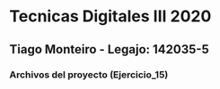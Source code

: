 #	Tecnicas Digitales III 2020
	
##	Tiago Monteiro - Legajo: 142035-5

### Archivos del proyecto (Ejercicio_15)








